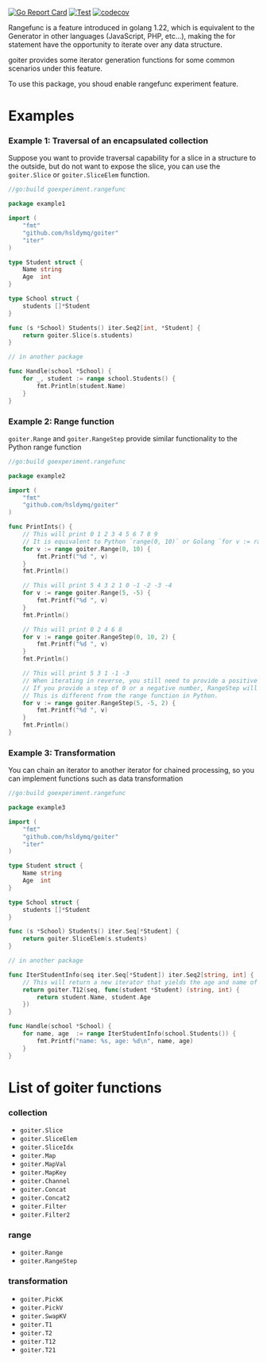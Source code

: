 [![Go Report Card](https://goreportcard.com/badge/github.com/hsldymq/goiter)](https://goreportcard.com/report/github.com/hsldymq/goiter)
[![Test](https://github.com/hsldymq/goiter/actions/workflows/test.yml/badge.svg)](https://github.com/hsldymq/goiter/actions/workflows/test.yml)
[![codecov](https://codecov.io/gh/hsldymq/goiter/graph/badge.svg?token=1JE9U83U8K)](https://codecov.io/gh/hsldymq/goiter)

Rangefunc is a feature introduced in golang 1.22, which is equivalent to the Generator in other languages (JavaScript, PHP, etc...), making the for statement have the opportunity to iterate over any data structure.

goiter provides some iterator generation functions for some common scenarios under this feature.

To use this package, you shoud enable rangefunc experiment feature.

# Examples
### Example 1: Traversal of an encapsulated collection
Suppose you want to provide traversal capability for a slice in a structure to the outside, but do not want to expose the slice, you can use the `goiter.Slice` or `goiter.SliceElem` function.
```go
//go:build goexperiment.rangefunc

package example1

import (
	"fmt"
	"github.com/hsldymq/goiter"
	"iter"
)

type Student struct {
	Name string
	Age  int
}

type School struct {
	students []*Student
}

func (s *School) Students() iter.Seq2[int, *Student] {
	return goiter.Slice(s.students)
}

// in another package

func Handle(school *School) {
	for _, student := range school.Students() {
		fmt.Println(student.Name)
	}
}
```

### Example 2: Range function
`goiter.Range` and `goiter.RangeStep` provide similar functionality to the Python range function

```go
//go:build goexperiment.rangefunc

package example2

import (
	"fmt"
	"github.com/hsldymq/goiter"
)

func PrintInts() {
	// This will print 0 1 2 3 4 5 6 7 8 9
	// It is equivalent to Python `range(0, 10)` or Golang `for v := range 10`
	for v := range goiter.Range(0, 10) {
		fmt.Printf("%d ", v)
	}
	fmt.Println()

	// This will print 5 4 3 2 1 0 -1 -2 -3 -4
	for v := range goiter.Range(5, -5) {
		fmt.Printf("%d ", v)
	}
	fmt.Println()

	// This will print 0 2 4 6 8
	for v := range goiter.RangeStep(0, 10, 2) {
		fmt.Printf("%d ", v)
	}
	fmt.Println()

	// This will print 5 3 1 -1 -3
	// When iterating in reverse, you still need to provide a positive step, so you don't need to adjust the sign of the step based on the direction of the iteration.
	// If you provide a step of 0 or a negative number, RangeStep will not iterate over any values.
	// This is different from the range function in Python.
	for v := range goiter.RangeStep(5, -5, 2) {
		fmt.Printf("%d ", v)
	}
	fmt.Println()
}
```

### Example 3: Transformation
You can chain an iterator to another iterator for chained processing, so you can implement functions such as data transformation
```go
//go:build goexperiment.rangefunc

package example3

import (
	"fmt"
	"github.com/hsldymq/goiter"
	"iter"
)

type Student struct {
	Name string
	Age  int
}

type School struct {
	students []*Student
}

func (s *School) Students() iter.Seq[*Student] {
	return goiter.SliceElem(s.students)
}

// in another package

func IterStudentInfo(seq iter.Seq[*Student]) iter.Seq2[string, int] {
	// This will return a new iterator that yields the age and name of each student
	return goiter.T12(seq, func(student *Student) (string, int) {
		return student.Name, student.Age 
	})
}

func Handle(school *School) {
	for name, age  := range IterStudentInfo(school.Students()) {
		fmt.Printf("name: %s, age: %d\n", name, age)
	}
}
```

# List of goiter functions

### collection

* `goiter.Slice`
* `goiter.SliceElem`
* `goiter.SliceIdx`
* `goiter.Map`
* `goiter.MapVal`
* `goiter.MapKey`
* `goiter.Channel`
* `goiter.Concat`
* `goiter.Concat2`
* `goiter.Filter`
* `goiter.Filter2`

### range
* `goiter.Range`
* `goiter.RangeStep`

### transformation
* `goiter.PickK`
* `goiter.PickV`
* `goiter.SwapKV`
* `goiter.T1`
* `goiter.T2`
* `goiter.T12`
* `goiter.T21`
